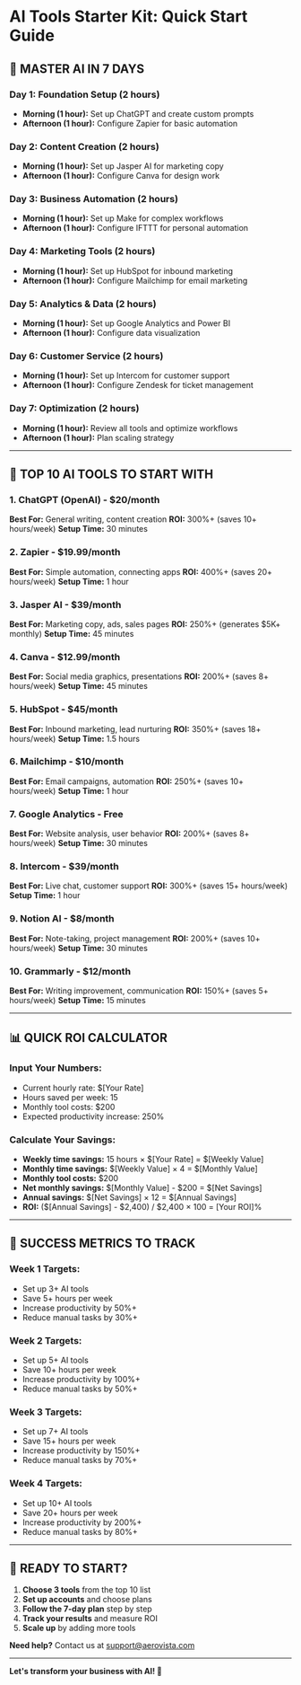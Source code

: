 # AI Tools Starter Kit: Quick Start Guide

## 🚀 **MASTER AI IN 7 DAYS**

### **Day 1: Foundation Setup (2 hours)**
- **Morning (1 hour):** Set up ChatGPT and create custom prompts
- **Afternoon (1 hour):** Configure Zapier for basic automation

### **Day 2: Content Creation (2 hours)**
- **Morning (1 hour):** Set up Jasper AI for marketing copy
- **Afternoon (1 hour):** Configure Canva for design work

### **Day 3: Business Automation (2 hours)**
- **Morning (1 hour):** Set up Make for complex workflows
- **Afternoon (1 hour):** Configure IFTTT for personal automation

### **Day 4: Marketing Tools (2 hours)**
- **Morning (1 hour):** Set up HubSpot for inbound marketing
- **Afternoon (1 hour):** Configure Mailchimp for email marketing

### **Day 5: Analytics & Data (2 hours)**
- **Morning (1 hour):** Set up Google Analytics and Power BI
- **Afternoon (1 hour):** Configure data visualization

### **Day 6: Customer Service (2 hours)**
- **Morning (1 hour):** Set up Intercom for customer support
- **Afternoon (1 hour):** Configure Zendesk for ticket management

### **Day 7: Optimization (2 hours)**
- **Morning (1 hour):** Review all tools and optimize workflows
- **Afternoon (1 hour):** Plan scaling strategy

---

## 🎯 **TOP 10 AI TOOLS TO START WITH**

### **1. ChatGPT (OpenAI) - $20/month**
**Best For:** General writing, content creation
**ROI:** 300%+ (saves 10+ hours/week)
**Setup Time:** 30 minutes

### **2. Zapier - $19.99/month**
**Best For:** Simple automation, connecting apps
**ROI:** 400%+ (saves 20+ hours/week)
**Setup Time:** 1 hour

### **3. Jasper AI - $39/month**
**Best For:** Marketing copy, ads, sales pages
**ROI:** 250%+ (generates $5K+ monthly)
**Setup Time:** 45 minutes

### **4. Canva - $12.99/month**
**Best For:** Social media graphics, presentations
**ROI:** 200%+ (saves 8+ hours/week)
**Setup Time:** 45 minutes

### **5. HubSpot - $45/month**
**Best For:** Inbound marketing, lead nurturing
**ROI:** 350%+ (saves 18+ hours/week)
**Setup Time:** 1.5 hours

### **6. Mailchimp - $10/month**
**Best For:** Email campaigns, automation
**ROI:** 250%+ (saves 10+ hours/week)
**Setup Time:** 1 hour

### **7. Google Analytics - Free**
**Best For:** Website analysis, user behavior
**ROI:** 200%+ (saves 8+ hours/week)
**Setup Time:** 30 minutes

### **8. Intercom - $39/month**
**Best For:** Live chat, customer support
**ROI:** 300%+ (saves 15+ hours/week)
**Setup Time:** 1 hour

### **9. Notion AI - $8/month**
**Best For:** Note-taking, project management
**ROI:** 200%+ (saves 10+ hours/week)
**Setup Time:** 30 minutes

### **10. Grammarly - $12/month**
**Best For:** Writing improvement, communication
**ROI:** 150%+ (saves 5+ hours/week)
**Setup Time:** 15 minutes

---

## 📊 **QUICK ROI CALCULATOR**

### **Input Your Numbers:**
- Current hourly rate: $[Your Rate]
- Hours saved per week: 15
- Monthly tool costs: $200
- Expected productivity increase: 250%

### **Calculate Your Savings:**
- **Weekly time savings:** 15 hours × $[Your Rate] = $[Weekly Value]
- **Monthly time savings:** $[Weekly Value] × 4 = $[Monthly Value]
- **Monthly tool costs:** $200
- **Net monthly savings:** $[Monthly Value] - $200 = $[Net Savings]
- **Annual savings:** $[Net Savings] × 12 = $[Annual Savings]
- **ROI:** ($[Annual Savings] - $2,400) / $2,400 × 100 = [Your ROI]%

---

## 🎯 **SUCCESS METRICS TO TRACK**

### **Week 1 Targets:**
- Set up 3+ AI tools
- Save 5+ hours per week
- Increase productivity by 50%+
- Reduce manual tasks by 30%+

### **Week 2 Targets:**
- Set up 5+ AI tools
- Save 10+ hours per week
- Increase productivity by 100%+
- Reduce manual tasks by 50%+

### **Week 3 Targets:**
- Set up 7+ AI tools
- Save 15+ hours per week
- Increase productivity by 150%+
- Reduce manual tasks by 70%+

### **Week 4 Targets:**
- Set up 10+ AI tools
- Save 20+ hours per week
- Increase productivity by 200%+
- Reduce manual tasks by 80%+

---

## 🚀 **READY TO START?**

1. **Choose 3 tools** from the top 10 list
2. **Set up accounts** and choose plans
3. **Follow the 7-day plan** step by step
4. **Track your results** and measure ROI
5. **Scale up** by adding more tools

**Need help?** Contact us at support@aerovista.com

---

**Let's transform your business with AI! 🚀**
